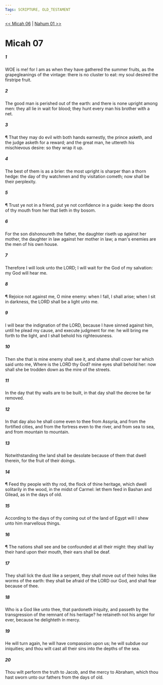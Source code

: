 ```yaml
---
Tags: SCRIPTURE, OLD_TESTAMENT
---
```


[<< Micah 06](OLD_TESTAMENT/33_Micah/Micah_06.md) | [Nahum 01 >>](OLD_TESTAMENT/34_Nahum/Nahum_01.md)

# Micah 07

##### 1
 WOE is me!  for I am as when they have gathered the summer fruits, as the grapegleanings of the vintage: there is no cluster to eat: my soul desired the firstripe fruit.
##### 2
 The good man is perished out of the earth: and there is none upright among men: they all lie in wait for blood; they hunt every man his brother with a net.
##### 3
 ¶ That they may do evil with both hands earnestly, the prince asketh, and the judge asketh for a reward; and the great man, he uttereth his mischievous desire: so they wrap it up.
##### 4
 The best of them is as a brier: the most upright is sharper than a thorn hedge: the day of thy watchmen and thy visitation cometh; now shall be their perplexity.
##### 5
 ¶ Trust ye not in a friend, put ye not confidence in a guide: keep the doors of thy mouth from her that lieth in thy bosom.
##### 6
 For the son dishonoureth the father, the daughter riseth up against her mother, the daughter in law against her mother in law; a man's enemies are the men of his own house.
##### 7
 Therefore I will look unto the LORD; I will wait for the God of my salvation: my God will hear me.
##### 8
 ¶ Rejoice not against me, O mine enemy: when I fall, I shall arise; when I sit in darkness, the LORD shall be a light unto me.
##### 9
 I will bear the indignation of the LORD, because I have sinned against him, until he plead my cause, and execute judgment for me: he will bring me forth to the light, and I shall behold his righteousness.
##### 10
 Then she that is mine enemy shall see it, and shame shall cover her which said unto me, Where is the LORD thy God?  mine eyes shall behold her: now shall she be trodden down as the mire of the streets.
##### 11
 In the day that thy walls are to be built, in that day shall the decree be far removed.
##### 12
 In that day also he shall come even to thee from Assyria, and from the fortified cities, and from the fortress even to the river, and from sea to sea, and from mountain to mountain.
##### 13
 Notwithstanding the land shall be desolate because of them that dwell therein, for the fruit of their doings.
##### 14
 ¶ Feed thy people with thy rod, the flock of thine heritage, which dwell solitarily in the wood, in the midst of Carmel: let them feed in Bashan and Gilead, as in the days of old.
##### 15
 According to the days of thy coming out of the land of Egypt will I shew unto him marvellous things.
##### 16
 ¶ The nations shall see and be confounded at all their might: they shall lay their hand upon their mouth, their ears shall be deaf.
##### 17
 They shall lick the dust like a serpent, they shall move out of their holes like worms of the earth: they shall be afraid of the LORD our God, and shall fear because of thee.
##### 18
 Who is a God like unto thee, that pardoneth iniquity, and passeth by the transgression of the remnant of his heritage?  he retaineth not his anger for ever, because he delighteth in mercy.
##### 19
 He will turn again, he will have compassion upon us; he will subdue our iniquities; and thou wilt cast all their sins into the depths of the sea.
##### 20
 Thou wilt perform the truth to Jacob, and the mercy to Abraham, which thou hast sworn unto our fathers from the days of old.
